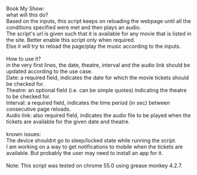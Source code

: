 Book My Show:<br />
what will this do?<br />
Based on the inputs, this script keeps on reloading the webpage until all the conditions specified were met and then plays an audio.<br />
The script's url is given such that it is available for any movie that is listed in the site. Better enable this script only when required.<br />
Else it will try to reload the page/play the music according to the inputs.<br />
<br />
How to use it?<br />
in the very first lines, the date, theatre, interval and the audio link should be updated according to the use case.<br />
	Date: a required field, indicates the date for which the movie tickets should be checked for.<br />
	Theatre: an optional field (i.e. can be simple quotes) indicating the theatre to be checked for.<br />
	Interval: a required field, indicates the time period (in sec) between consecutive page reloads.<br />
	Audio link: also required field, indicates the audio file to be played when the tickets are available for the given date and theatre.<br />
<br />
known issues:<br />
The device shouldnt go to sleep/locked state while running the script.
<br />
I am working on a way to get notifications to mobile when the tickets are available. But probably the user may need to install an app for it.<br />
<br />
Note: This script was tested on chrome 55.0 using grease monkey 4.2.7.<br />
